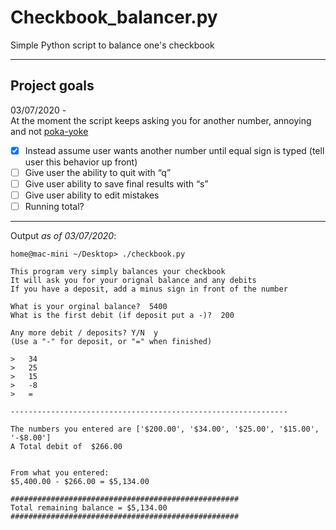 # Checkbook_balancer.py

Simple Python script to balance one's checkbook

-----

## Project goals

03/07/2020 - </br>
At  the moment the script keeps asking you for another number, annoying and not [poka-yoke](https://asq.org/quality-resources/mistake-proofing)</br>
- [x] Instead assume user wants another number until equal sign is typed (tell user this behavior up front)
- [ ] Give user the ability to quit with “q”
- [ ] Give user ability to save final results with “s”
- [ ] Give user ability to edit mistakes 
- [ ] Running total?
---
Output _as of 03/07/2020_:
```
home@mac-mini ~/Desktop> ./checkbook.py

This program very simply balances your checkbook
It will ask you for your orignal balance and any debits
If you have a deposit, add a minus sign in front of the number

What is your orginal balance?  5400
What is the first debit (if deposit put a -)?  200

Any more debit / deposits? Y/N  y
(Use a "-" for deposit, or "=" when finished)

>   34
>   25
>   15
>   -8
>   =

--------------------------------------------------------------

The numbers you entered are ['$200.00', '$34.00', '$25.00', '$15.00', '-$8.00']
A Total debit of  $266.00


From what you entered:
$5,400.00 - $266.00 = $5,134.00

###################################################
Total remaining balance = $5,134.00
###################################################
```
